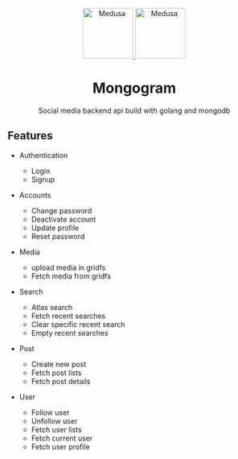 <p align="center">
  <a href="https://www.mongodb.com/">
    <img alt="Medusa" src="https://github.com/mongodb/mongo/raw/master/docs/leaf.svg" width="100" height="100" />
  </a>
   <a href="https://go.dev/">
    <img alt="Medusa" src="https://miro.medium.com/max/1200/1*i2skbfmDsHayHhqPfwt6pA.png" width="100" height="100" />
  </a>
</p>
<h1 align="center">
  Mongogram
</h1>



<p align="center">
Social media backend api build with golang and mongodb
</p>




## Features
- Authentication
    - Login
    - Signup
- Accounts
    - Change password
    - Deactivate account
    - Update profile
    - Reset password
- Media
    - upload media in gridfs
    - Fetch media from gridfs

- Search
    - Atlas search
    - Fetch recent searches
    - Clear specific recent search
    - Empty recent searches

- Post
    - Create new post
    - Fetch post lists
    - Fetch post details

- User
    - Follow user
    - Unfollow user
    - Fetch user lists
    - Fetch current user 
    - Fetch user profile
